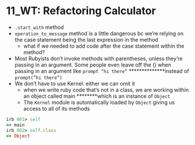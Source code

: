 # 11_WT: Refactoring Calculator

- `.start_with` method
- `operation_to_message` method is a little dangerous bc we’re relying on the case statement being the last expression in the method
    - what if we needed to add code after the case statement within the method?
- Most Rubyists don’t invoke methods with parentheses, unless they’re passing in an argument. Some people even leave off the () when passing in an argument like `prompt “hi there”` **************instead of `prompt(”hi there”)`
- We don’t have to use Kernel. either we can omit it
    - when we write ruby code that’s not in a class, we are working within an object called main ********which is an instance of `Object`
    - The `Kernel` module is automatically loaded by `Object` giving us access to all of its methods

```ruby
irb 001> self
=> main
irb 002> self.class
=> Object
```